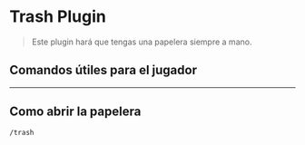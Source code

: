 # Trash Plugin

> Este plugin hará que tengas una papelera siempre a mano.

## Comandos útiles para el jugador
---
## Como abrir la papelera
~~~
/trash
~~~